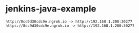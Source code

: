 # jenkins-java-example

```
http://8cc9d30cdc9e.ngrok.io -> http://192.168.1.200:30277
https://8cc9d30cdc9e.ngrok.io -> http://192.168.1.200:30277                                
```
